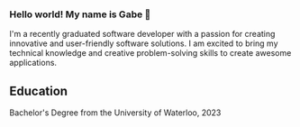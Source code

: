 ### Hello world! My name is Gabe 👋

I'm a recently graduated software developer with a passion for creating innovative and user-friendly software solutions. I am excited to bring my technical knowledge and creative problem-solving skills to create awesome applications. 

## Education
Bachelor's Degree from the University of Waterloo, 2023
<!--
**GabeDiniz/GabeDiniz** is a ✨ _special_ ✨ repository because its `README.md` (this file) appears on your GitHub profile.

Here are some ideas to get you started:

- 🔭 I’m currently working on ...
- 🌱 I’m currently learning ...
- 👯 I’m looking to collaborate on ...
- 🤔 I’m looking for help with ...
- 💬 Ask me about ...
- 📫 How to reach me: ...
- 😄 Pronouns: ...
- ⚡ Fun fact: ...
-->
